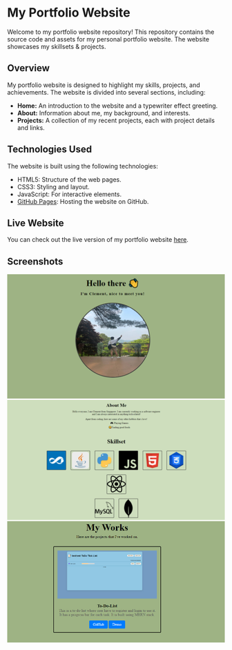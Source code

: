 # My Portfolio Website

Welcome to my portfolio website repository! This repository contains the source code and assets for my personal portfolio website. The website showcases my skillsets & projects.

## Overview

My portfolio website is designed to highlight my skills, projects, and achievements. The website is divided into several sections, including:

- **Home:** An introduction to the website and a typewriter effect greeting.
- **About:** Information about me, my background, and interests.
- **Projects:** A collection of my recent projects, each with project details and links.

## Technologies Used

The website is built using the following technologies:

- HTML5: Structure of the web pages.
- CSS3: Styling and layout.
- JavaScript: For interactive elements.
- [GitHub Pages](https://pages.github.com/): Hosting the website on GitHub.

## Live Website

You can check out the live version of my portfolio website [here](https://ckm-clement.github.io/Portfolio/).

## Screenshots

![Home Section](/screenshots/home.PNG)
![About Section](/screenshots/about.PNG)
![Projects Section](/screenshots/projects.PNG)
